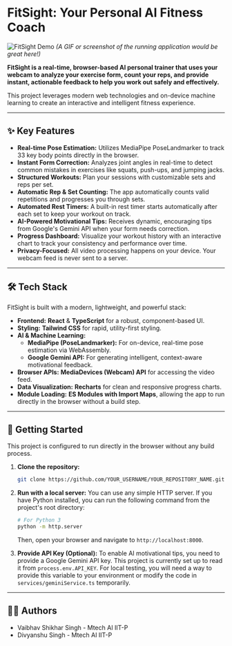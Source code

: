 # FitSight: Your Personal AI Fitness Coach

![FitSight Demo](https://storage.googleapis.com/maker-suite-project-files-prod/ai-apps/fitsight-demo.gif)
*(A GIF or screenshot of the running application would be great here!)*

**FitSight is a real-time, browser-based AI personal trainer that uses your webcam to analyze your exercise form, count your reps, and provide instant, actionable feedback to help you work out safely and effectively.**

This project leverages modern web technologies and on-device machine learning to create an interactive and intelligent fitness experience.

---

## ✨ Key Features

*   **Real-time Pose Estimation:** Utilizes MediaPipe PoseLandmarker to track 33 key body points directly in the browser.
*   **Instant Form Correction:** Analyzes joint angles in real-time to detect common mistakes in exercises like squats, push-ups, and jumping jacks.
*   **Structured Workouts:** Plan your sessions with customizable sets and reps per set.
*   **Automatic Rep & Set Counting:** The app automatically counts valid repetitions and progresses you through sets.
*   **Automated Rest Timers:** A built-in rest timer starts automatically after each set to keep your workout on track.
*   **AI-Powered Motivational Tips:** Receives dynamic, encouraging tips from Google's Gemini API when your form needs correction.
*   **Progress Dashboard:** Visualize your workout history with an interactive chart to track your consistency and performance over time.
*   **Privacy-Focused:** All video processing happens on your device. Your webcam feed is never sent to a server.

---

## 🛠️ Tech Stack

FitSight is built with a modern, lightweight, and powerful stack:

*   **Frontend:** **React** & **TypeScript** for a robust, component-based UI.
*   **Styling:** **Tailwind CSS** for rapid, utility-first styling.
*   **AI & Machine Learning:**
    *   **MediaPipe (PoseLandmarker):** For on-device, real-time pose estimation via WebAssembly.
    *   **Google Gemini API:** For generating intelligent, context-aware motivational feedback.
*   **Browser APIs:** **MediaDevices (Webcam) API** for accessing the video feed.
*   **Data Visualization:** **Recharts** for clean and responsive progress charts.
*   **Module Loading:** **ES Modules with Import Maps**, allowing the app to run directly in the browser without a build step.

---

## 🚀 Getting Started

This project is configured to run directly in the browser without any build process.

1.  **Clone the repository:**
    ```bash
    git clone https://github.com/YOUR_USERNAME/YOUR_REPOSITORY_NAME.git
    ```
2.  **Run with a local server:**
    You can use any simple HTTP server. If you have Python installed, you can run the following command from the project's root directory:
    ```bash
    # For Python 3
    python -m http.server
    ```
    Then, open your browser and navigate to `http://localhost:8000`.

3.  **Provide API Key (Optional):**
    To enable AI motivational tips, you need to provide a Google Gemini API key. This project is currently set up to read it from `process.env.API_KEY`. For local testing, you will need a way to provide this variable to your environment or modify the code in `services/geminiService.ts` temporarily.

---

## 🧑‍💻 Authors

*   Vaibhav Shikhar Singh - Mtech AI IIT-P
*   Divyanshu Singh - Mtech AI IIT-P